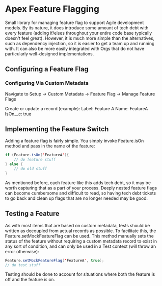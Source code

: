# Apex Feature Flagging

Small library for managing feature flag to support Agile development models. By its nature, it does introduce some amount of tech debt with every feature (adding if/elses throughout your entire code base typically doesn't feel great). However, it is much more simple than the alternatives, such as dependency injection, so it is easier to get a team up and running with. It can also be more easily integrated with Orgs that do not have particularly well-designed implementations.

## Configuring a Feature Flag

### Configuring Via Custom Metadata

Navigate to Setup -> Custom Metadata -> Feature Flag -> Manage Feature Flags

Create or update a record (example):
Label: Feature A
Name: FeatureA
IsOn__c: true

## Implementing the Feature Switch

Adding a feature flag is fairly simple. You simply invoke Feature.isOn method and pass in the name of the feature:

```java
if (Feature.isOn('FeatureA'){
    // do feature stuff
} else {
    // do old stuff
}
```

As mentioned before, each feature like this adds tech debt, so it may be worth capturing that as a part of your process. Deeply nested feature flags can become cumbersome and difficult to read, so having tech debt tickets to go back and clean up flags that are no longer needed may be good.

## Testing a Feature

As with most items that are based on custom metadata, tests should be written as decoupled from actual records as possible. To facilitate this, the Feature.setMockFeatureFlag can be used. This method manually sets the status of the feature without requiring a custom metadata record to exist in any sort of condition, and can only be used in a Test context (will throw an error otherwise):


```java
Feature.setMockFeatureFlag('FeatureA', true);
// do test stuff
```

Testing should be done to account for situations where both the feature is off and the feature is on.
